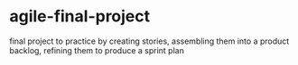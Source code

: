 # agile-final-project
final project to practice by creating stories, assembling them into a product backlog, refining them to produce a sprint plan
